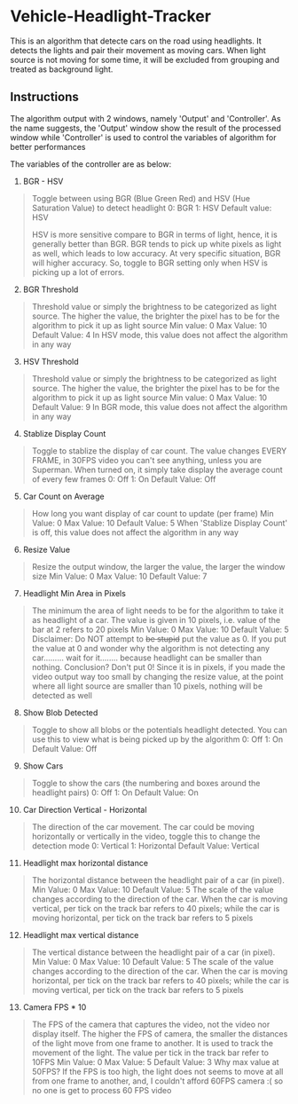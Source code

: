 # Vehicle-Headlight-Tracker

This is an algorithm that detecte cars on the road using headlights. It detects the lights and pair their movement as moving cars. When light source is not moving for some time, it will be excluded from grouping and treated as background light.

## Instructions

The algorithm output with 2 windows, namely 'Output' and 'Controller'. As the name suggests, the 'Output' window show the result of the processed window while 'Controller' is used to control the variables of algorithm for better performances

The variables of the controller are as below:

1. BGR - HSV

> Toggle between using BGR (Blue Green Red) and HSV (Hue Saturation Value) to detect headlight
> 0: BGR
> 1: HSV
> Default value: HSV
>
> HSV is more sensitive compare to BGR in terms of light, hence, it is generally better than BGR. BGR tends to pick up white pixels as light as well, which leads to low accuracy. At very specific situation, BGR will higher accuracy. So, toggle to BGR setting only when HSV is picking up a lot of errors.

2. BGR Threshold

> Threshold value or simply the brightness to be categorized as light source. The higher the value, the brighter the pixel has to be for the algorithm to pick it up as light source
> Min value: 0
> Max Value: 10
> Default Value: 4
> In HSV mode, this value does not affect the algorithm in any way

3. HSV Threshold

> Threshold value or simply the brightness to be categorized as light source. The higher the value, the brighter the pixel has to be for the algorithm to pick it up as light source
> Min value: 0
> Max Value: 10
> Default Value: 9
> In BGR mode, this value does not affect the algorithm in any way

4. Stablize Display Count

> Toggle to stablize the display of car count. The value changes EVERY FRAME, in 30FPS video you can't see anything, unless you are Superman. When turned on, it simply take display the average count of every few frames
> 0: Off
> 1: On
> Default Value: Off

5. Car Count on Average

> How long you want display of car count to update (per frame)
> Min Value: 0
> Max Value: 10
> Default Value: 5
> When 'Stablize Display Count' is off, this value does not affect the algorithm in any way

6. Resize Value

> Resize the output window, the larger the value, the larger the window size
> Min Value: 0
> Max Value: 10
> Default Value: 7

7. Headlight Min Area in Pixels

> The minimum the area of light needs to be for the algorithm to take it as headlight of a car. The value is given in 10 pixels, i.e. value of the bar at 2 refers to 20 pixels
> Min Value: 0
> Max Value: 10
> Default Value: 5
> Disclaimer: Do NOT attempt to ~~be stupid~~ put the value as 0. If you put the value at 0 and wonder why the algorithm is not detecting any car......... wait for it........ because headlight can be smaller than nothing. Conclusion? Don't put 0!
> Since it is in pixels, if you made the video output way too small by changing the resize value, at the point where all light source are smaller than 10 pixels, nothing will be detected as well

8. Show Blob Detected

> Toggle to show all blobs or the potentials headlight detected. You can use this to view what is being picked up by the algorithm
> 0: Off
> 1: On
> Default Value: Off

9.  Show Cars

> Toggle to show the cars (the numbering and boxes around the headlight pairs)
> 0: Off
> 1: On
> Default Value: On

10.  Car Direction Vertical - Horizontal

> The direction of the car movement. The car could be moving horizontally or vertically in the video, toggle this to change the detection mode
> 0: Vertical
> 1: Horizontal
> Default Value: Vertical

11.  Headlight max horizontal distance
> The horizontal distance between the headlight pair of a car (in pixel).
> Min Value: 0
> Max Value: 10
> Default Value: 5
> The scale of the value changes according to the direction of the car. When the car is moving vertical, per tick on the track bar refers to 40 pixels; while the car is moving horizontal, per tick on the track bar refers to 5 pixels

12.  Headlight max vertical distance
> The vertical distance between the headlight pair of a car (in pixel).
> Min Value: 0
> Max Value: 10
> Default Value: 5
> The scale of the value changes according to the direction of the car. When the car is moving horizontal, per tick on the track bar refers to 40 pixels; while the car is moving vertical, per tick on the track bar refers to 5 pixels

13.  Camera FPS * 10
> The FPS of the camera that captures the video, not the video nor display itself. The higher the FPS of camera, the smaller the distances of the light move from one frame to another. It is used to track the movement of the light. The value per tick in the track bar refer to 10FPS
> Min Value: 0
> Max Value: 5
> Default Value: 3
> Why max value at 50FPS? If the FPS is too high, the light does not seems to move at all from one frame to another, and, I couldn't afford 60FPS camera :( so no one is get to process 60 FPS video
